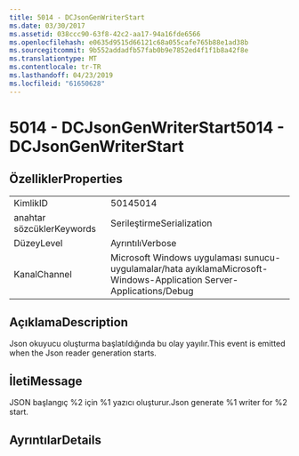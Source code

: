 ```yaml
---
title: 5014 - DCJsonGenWriterStart
ms.date: 03/30/2017
ms.assetid: 038ccc90-63f8-42c2-aa17-94a16fde6566
ms.openlocfilehash: e0635d9515d66121c68a055cafe765b88e1ad38b
ms.sourcegitcommit: 9b552addadfb57fab0b9e7852ed4f1f1b8a42f8e
ms.translationtype: MT
ms.contentlocale: tr-TR
ms.lasthandoff: 04/23/2019
ms.locfileid: "61650628"
---
```

# <a name="5014---dcjsongenwriterstart"></a><span data-ttu-id="98e2e-102">5014 - DCJsonGenWriterStart</span><span class="sxs-lookup"><span data-stu-id="98e2e-102">5014 - DCJsonGenWriterStart</span></span>
## <a name="properties"></a><span data-ttu-id="98e2e-103">Özellikler</span><span class="sxs-lookup"><span data-stu-id="98e2e-103">Properties</span></span>  
  
|||  
|-|-|  
|<span data-ttu-id="98e2e-104">Kimlik</span><span class="sxs-lookup"><span data-stu-id="98e2e-104">ID</span></span>|<span data-ttu-id="98e2e-105">5014</span><span class="sxs-lookup"><span data-stu-id="98e2e-105">5014</span></span>|  
|<span data-ttu-id="98e2e-106">anahtar sözcükler</span><span class="sxs-lookup"><span data-stu-id="98e2e-106">Keywords</span></span>|<span data-ttu-id="98e2e-107">Serileştirme</span><span class="sxs-lookup"><span data-stu-id="98e2e-107">Serialization</span></span>|  
|<span data-ttu-id="98e2e-108">Düzey</span><span class="sxs-lookup"><span data-stu-id="98e2e-108">Level</span></span>|<span data-ttu-id="98e2e-109">Ayrıntılı</span><span class="sxs-lookup"><span data-stu-id="98e2e-109">Verbose</span></span>|  
|<span data-ttu-id="98e2e-110">Kanal</span><span class="sxs-lookup"><span data-stu-id="98e2e-110">Channel</span></span>|<span data-ttu-id="98e2e-111">Microsoft Windows uygulaması sunucu-uygulamalar/hata ayıklama</span><span class="sxs-lookup"><span data-stu-id="98e2e-111">Microsoft-Windows-Application Server-Applications/Debug</span></span>|  
  
## <a name="description"></a><span data-ttu-id="98e2e-112">Açıklama</span><span class="sxs-lookup"><span data-stu-id="98e2e-112">Description</span></span>  
 <span data-ttu-id="98e2e-113">Json okuyucu oluşturma başlatıldığında bu olay yayılır.</span><span class="sxs-lookup"><span data-stu-id="98e2e-113">This event is emitted when the Json reader generation starts.</span></span>  
  
## <a name="message"></a><span data-ttu-id="98e2e-114">İleti</span><span class="sxs-lookup"><span data-stu-id="98e2e-114">Message</span></span>  
 <span data-ttu-id="98e2e-115">JSON başlangıç %2 için %1 yazıcı oluşturur.</span><span class="sxs-lookup"><span data-stu-id="98e2e-115">Json generate %1 writer for %2 start.</span></span>  
  
## <a name="details"></a><span data-ttu-id="98e2e-116">Ayrıntılar</span><span class="sxs-lookup"><span data-stu-id="98e2e-116">Details</span></span>
